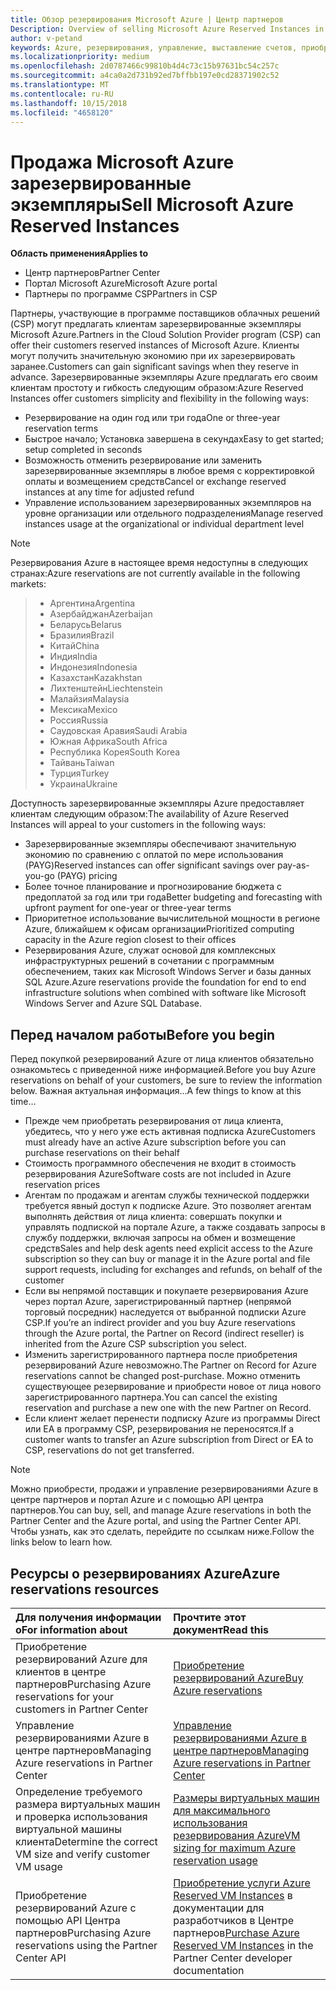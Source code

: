 ```yaml
---
title: Обзор резервирования Microsoft Azure | Центр партнеров
Description: Overview of selling Microsoft Azure Reserved Instances in CSP.
author: v-petand
keywords: Azure, резервирования, управление, выставление счетов, приобретение, Azure RI, зарезервированные экземпляры Azure
ms.localizationpriority: medium
ms.openlocfilehash: 2d0787466c99810b4d4c73c15b97631bc54c257c
ms.sourcegitcommit: a4ca0a2d731b92ed7bffbb197e0cd28371902c52
ms.translationtype: MT
ms.contentlocale: ru-RU
ms.lasthandoff: 10/15/2018
ms.locfileid: "4658120"
---
```

# <a name="sell-microsoft-azure-reserved-instances"></a><span data-ttu-id="73cd3-103">Продажа Microsoft Azure зарезервированные экземпляры</span><span class="sxs-lookup"><span data-stu-id="73cd3-103">Sell Microsoft Azure Reserved Instances</span></span> 

**<span data-ttu-id="73cd3-104">Область применения</span><span class="sxs-lookup"><span data-stu-id="73cd3-104">Applies to</span></span>**

-  <span data-ttu-id="73cd3-105">Центр партнеров</span><span class="sxs-lookup"><span data-stu-id="73cd3-105">Partner Center</span></span>
-  <span data-ttu-id="73cd3-106">Портал Microsoft Azure</span><span class="sxs-lookup"><span data-stu-id="73cd3-106">Microsoft Azure portal</span></span>
-  <span data-ttu-id="73cd3-107">Партнеры по программе CSP</span><span class="sxs-lookup"><span data-stu-id="73cd3-107">Partners in CSP</span></span>

<span data-ttu-id="73cd3-108">Партнеры, участвующие в программе поставщиков облачных решений (CSP) могут предлагать клиентам зарезервированные экземпляры Microsoft Azure.</span><span class="sxs-lookup"><span data-stu-id="73cd3-108">Partners in the Cloud Solution Provider program (CSP) can offer their customers reserved instances of Microsoft Azure.</span></span> <span data-ttu-id="73cd3-109">Клиенты могут получить значительную экономию при их зарезервировать заранее.</span><span class="sxs-lookup"><span data-stu-id="73cd3-109">Customers can gain significant savings when they reserve in advance.</span></span> <span data-ttu-id="73cd3-110">Зарезервированные экземпляры Azure предлагать его своим клиентам простоту и гибкость следующим образом:</span><span class="sxs-lookup"><span data-stu-id="73cd3-110">Azure Reserved Instances offer customers simplicity and flexibility in the following ways:</span></span>

-   <span data-ttu-id="73cd3-111">Резервирование на один год или три года</span><span class="sxs-lookup"><span data-stu-id="73cd3-111">One or three-year reservation terms</span></span> 
-   <span data-ttu-id="73cd3-112">Быстрое начало; Установка завершена в секундах</span><span class="sxs-lookup"><span data-stu-id="73cd3-112">Easy to get started; setup completed in seconds</span></span> 
-   <span data-ttu-id="73cd3-113">Возможность отменить резервирование или заменить зарезервированные экземпляры в любое время с корректировкой оплаты и возмещением средств</span><span class="sxs-lookup"><span data-stu-id="73cd3-113">Cancel or exchange reserved instances at any time for adjusted refund</span></span> 
-   <span data-ttu-id="73cd3-114">Управление использованием зарезервированных экземпляров на уровне организации или отдельного подразделения</span><span class="sxs-lookup"><span data-stu-id="73cd3-114">Manage reserved instances usage at the organizational or individual department level</span></span> 

> [!NOTE]  
> <span data-ttu-id="73cd3-115">Резервирования Azure в настоящее время недоступны в следующих странах:</span><span class="sxs-lookup"><span data-stu-id="73cd3-115">Azure reservations are not currently available in the following markets:</span></span>
  
> * <span data-ttu-id="73cd3-116">Аргентина</span><span class="sxs-lookup"><span data-stu-id="73cd3-116">Argentina</span></span>
> * <span data-ttu-id="73cd3-117">Азербайджан</span><span class="sxs-lookup"><span data-stu-id="73cd3-117">Azerbaijan</span></span>
> * <span data-ttu-id="73cd3-118">Беларусь</span><span class="sxs-lookup"><span data-stu-id="73cd3-118">Belarus</span></span>
> * <span data-ttu-id="73cd3-119">Бразилия</span><span class="sxs-lookup"><span data-stu-id="73cd3-119">Brazil</span></span>
> * <span data-ttu-id="73cd3-120">Китай</span><span class="sxs-lookup"><span data-stu-id="73cd3-120">China</span></span>
> * <span data-ttu-id="73cd3-121">Индия</span><span class="sxs-lookup"><span data-stu-id="73cd3-121">India</span></span>
> * <span data-ttu-id="73cd3-122">Индонезия</span><span class="sxs-lookup"><span data-stu-id="73cd3-122">Indonesia</span></span>
> * <span data-ttu-id="73cd3-123">Казахстан</span><span class="sxs-lookup"><span data-stu-id="73cd3-123">Kazakhstan</span></span>
> * <span data-ttu-id="73cd3-124">Лихтенштейн</span><span class="sxs-lookup"><span data-stu-id="73cd3-124">Liechtenstein</span></span>
> * <span data-ttu-id="73cd3-125">Малайзия</span><span class="sxs-lookup"><span data-stu-id="73cd3-125">Malaysia</span></span>
> * <span data-ttu-id="73cd3-126">Мексика</span><span class="sxs-lookup"><span data-stu-id="73cd3-126">Mexico</span></span>
> * <span data-ttu-id="73cd3-127">Россия</span><span class="sxs-lookup"><span data-stu-id="73cd3-127">Russia</span></span>
> * <span data-ttu-id="73cd3-128">Саудовская Аравия</span><span class="sxs-lookup"><span data-stu-id="73cd3-128">Saudi Arabia</span></span>
> * <span data-ttu-id="73cd3-129">Южная Африка</span><span class="sxs-lookup"><span data-stu-id="73cd3-129">South Africa</span></span>
> * <span data-ttu-id="73cd3-130">Республика Корея</span><span class="sxs-lookup"><span data-stu-id="73cd3-130">South Korea</span></span>
> * <span data-ttu-id="73cd3-131">Тайвань</span><span class="sxs-lookup"><span data-stu-id="73cd3-131">Taiwan</span></span>
> * <span data-ttu-id="73cd3-132">Турция</span><span class="sxs-lookup"><span data-stu-id="73cd3-132">Turkey</span></span>
> * <span data-ttu-id="73cd3-133">Украина</span><span class="sxs-lookup"><span data-stu-id="73cd3-133">Ukraine</span></span>

<span data-ttu-id="73cd3-134">Доступность зарезервированные экземпляры Azure предоставляет клиентам следующим образом:</span><span class="sxs-lookup"><span data-stu-id="73cd3-134">The availability of Azure Reserved Instances will appeal to your customers in the following ways:</span></span>

-   <span data-ttu-id="73cd3-135">Зарезервированные экземпляры обеспечивают значительную экономию по сравнению с оплатой по мере использования (PAYG)</span><span class="sxs-lookup"><span data-stu-id="73cd3-135">Reserved instances can offer significant savings over pay-as-you-go (PAYG) pricing</span></span>
-   <span data-ttu-id="73cd3-136">Более точное планирование и прогнозирование бюджета с предоплатой за год или три года</span><span class="sxs-lookup"><span data-stu-id="73cd3-136">Better budgeting and forecasting with upfront payment for one-year or three-year terms</span></span> 
-   <span data-ttu-id="73cd3-137">Приоритетное использование вычислительной мощности в регионе Azure, ближайшем к офисам организации</span><span class="sxs-lookup"><span data-stu-id="73cd3-137">Prioritized computing capacity in the Azure region closest to their offices</span></span>  
-   <span data-ttu-id="73cd3-138">Резервирования Azure, служат основой для комплексных инфраструктурных решений в сочетании с программным обеспечением, таких как Microsoft Windows Server и базы данных SQL Azure.</span><span class="sxs-lookup"><span data-stu-id="73cd3-138">Azure reservations provide the foundation for end to end infrastructure solutions when combined with software like Microsoft Windows Server and Azure SQL Database.</span></span>   

## <a name="before-you-begin"></a><span data-ttu-id="73cd3-139">Перед началом работы</span><span class="sxs-lookup"><span data-stu-id="73cd3-139">Before you begin</span></span>

<span data-ttu-id="73cd3-140">Перед покупкой резервирований Azure от лица клиентов обязательно ознакомьтесь с приведенной ниже информацией.</span><span class="sxs-lookup"><span data-stu-id="73cd3-140">Before you buy Azure reservations on behalf of your customers, be sure to review the information below.</span></span> <span data-ttu-id="73cd3-141">Важная актуальная информация...</span><span class="sxs-lookup"><span data-stu-id="73cd3-141">A few things to know at this time…</span></span>

-   <span data-ttu-id="73cd3-142">Прежде чем приобретать резервирования от лица клиента, убедитесь, что у него уже есть активная подписка Azure</span><span class="sxs-lookup"><span data-stu-id="73cd3-142">Customers must already have an active Azure subscription before you can purchase reservations on their behalf</span></span>  
-   <span data-ttu-id="73cd3-143">Стоимость программного обеспечения не входит в стоимость резервирования Azure</span><span class="sxs-lookup"><span data-stu-id="73cd3-143">Software costs are not included in Azure reservation prices</span></span> 
-   <span data-ttu-id="73cd3-144">Агентам по продажам и агентам службы технической поддержки требуется явный доступ к подписке Azure. Это позволяет агентам выполнять действия от лица клиента: совершать покупки и управлять подпиской на портале Azure, а также создавать запросы в службу поддержки, включая запросы на обмен и возмещение средств</span><span class="sxs-lookup"><span data-stu-id="73cd3-144">Sales and help desk agents need explicit access to the Azure subscription so they can buy or manage it in the Azure portal and file support requests, including for exchanges and refunds, on behalf of the customer</span></span>  
-   <span data-ttu-id="73cd3-145">Если вы непрямой поставщик и покупаете резервирования Azure через портал Azure, зарегистрированный партнер (непрямой торговый посредник) наследуется от выбранной подписки Azure CSP.</span><span class="sxs-lookup"><span data-stu-id="73cd3-145">If you’re an indirect provider and you buy Azure reservations through the Azure portal, the Partner on Record (indirect reseller) is inherited from the Azure CSP subscription you select.</span></span> 
-   <span data-ttu-id="73cd3-146">Изменить зарегистрированного партнера после приобретения резервирований Azure невозможно.</span><span class="sxs-lookup"><span data-stu-id="73cd3-146">The Partner on Record for Azure reservations cannot be changed post-purchase.</span></span> <span data-ttu-id="73cd3-147">Можно отменить существующее резервирование и приобрести новое от лица нового зарегистрированного партнера.</span><span class="sxs-lookup"><span data-stu-id="73cd3-147">You can cancel the existing reservation and purchase a new one with the new Partner on Record.</span></span> 
-   <span data-ttu-id="73cd3-148">Если клиент желает перенести подписку Azure из программы Direct или EA в программу CSP, резервирования не переносятся.</span><span class="sxs-lookup"><span data-stu-id="73cd3-148">If a customer wants to transfer an Azure subscription from Direct or EA to CSP, reservations do not get transferred.</span></span> 

>[!NOTE]
> <span data-ttu-id="73cd3-149">Можно приобрести, продажи и управление резервированиями Azure в центре партнеров и портал Azure и с помощью API центра партнеров.</span><span class="sxs-lookup"><span data-stu-id="73cd3-149">You can buy, sell, and manage Azure reservations in both the Partner Center and the Azure portal, and using the Partner Center API.</span></span> <span data-ttu-id="73cd3-150">Чтобы узнать, как это сделать, перейдите по ссылкам ниже.</span><span class="sxs-lookup"><span data-stu-id="73cd3-150">Follow the links below to learn how.</span></span> 

## <a name="azure-reservations-resources"></a><span data-ttu-id="73cd3-151">Ресурсы о резервированиях Azure</span><span class="sxs-lookup"><span data-stu-id="73cd3-151">Azure reservations resources</span></span>
|**<span data-ttu-id="73cd3-152">Для получения информации о</span><span class="sxs-lookup"><span data-stu-id="73cd3-152">For information about</span></span>**   |**<span data-ttu-id="73cd3-153">Прочтите этот документ</span><span class="sxs-lookup"><span data-stu-id="73cd3-153">Read this</span></span>**    |
|:-----------------------------|:-----------------|
|<span data-ttu-id="73cd3-154">Приобретение резервирований Azure для клиентов в центре партнеров</span><span class="sxs-lookup"><span data-stu-id="73cd3-154">Purchasing Azure reservations for your customers in Partner Center</span></span>   |[<span data-ttu-id="73cd3-155">Приобретение резервирований Azure</span><span class="sxs-lookup"><span data-stu-id="73cd3-155">Buy Azure reservations</span></span>](azure-reservations-buying.md)
|<span data-ttu-id="73cd3-156">Управление резервированиями Azure в центре партнеров</span><span class="sxs-lookup"><span data-stu-id="73cd3-156">Managing Azure reservations in Partner Center</span></span> | [<span data-ttu-id="73cd3-157">Управление резервированиями Azure в центре партнеров</span><span class="sxs-lookup"><span data-stu-id="73cd3-157">Managing Azure reservations in Partner Center</span></span>](azure-reservations-manage.md)
|<span data-ttu-id="73cd3-158">Определение требуемого размера виртуальных машин и проверка использования виртуальной машины клиента</span><span class="sxs-lookup"><span data-stu-id="73cd3-158">Determine the correct VM size and verify customer VM usage</span></span>   |[<span data-ttu-id="73cd3-159">Размеры виртуальных машин для максимального использования резервирования Azure</span><span class="sxs-lookup"><span data-stu-id="73cd3-159">VM sizing for maximum Azure reservation usage</span></span>](azure-usage.md)   |
|<span data-ttu-id="73cd3-160">Приобретение резервирований Azure с помощью API Центра партнеров</span><span class="sxs-lookup"><span data-stu-id="73cd3-160">Purchasing Azure reservations using the Partner Center API</span></span> | <span data-ttu-id="73cd3-161">[Приобретение услуги Azure Reserved VM Instances](https://docs.microsoft.com/partner-center/develop/purchase-azure-reservations) в документации для разработчиков в Центре партнеров</span><span class="sxs-lookup"><span data-stu-id="73cd3-161">[Purchase Azure Reserved VM Instances](https://docs.microsoft.com/partner-center/develop/purchase-azure-reservations) in the Partner Center developer documentation</span></span>

 


